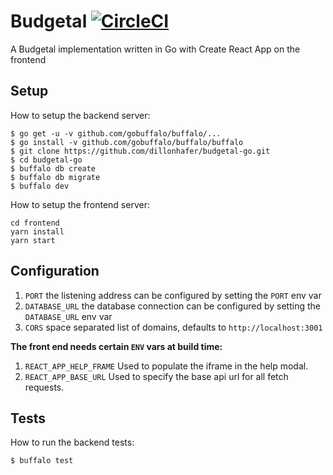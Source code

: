 # Budgetal [![CircleCI](https://img.shields.io/circleci/project/github/dillonhafer/budgetal-go/master.svg?style=flat-square)](https://circleci.com/gh/dillonhafer/budgetal-go)


A Budgetal implementation written in Go with Create React App on the
frontend

## Setup

How to setup the backend server:

```
$ go get -u -v github.com/gobuffalo/buffalo/...
$ go install -v github.com/gobuffalo/buffalo/buffalo
$ git clone https://github.com/dillonhafer/budgetal-go.git
$ cd budgetal-go
$ buffalo db create
$ buffalo db migrate
$ buffalo dev
```

How to setup the frontend server:

```
cd frontend
yarn install
yarn start
```

## Configuration

1. `PORT` the listening address can be configured by setting the `PORT` env var
2. `DATABASE_URL` the database connection can be configured by setting the `DATABASE_URL` env var
3. `CORS` space separated list of domains, defaults to `http://localhost:3001`

**The front end needs certain `ENV` vars at build time:**

1. `REACT_APP_HELP_FRAME` Used to populate the iframe in the help modal.
2. `REACT_APP_BASE_URL` Used to specify the base api url for all fetch requests.

## Tests

How to run the backend tests:

```
$ buffalo test
```
